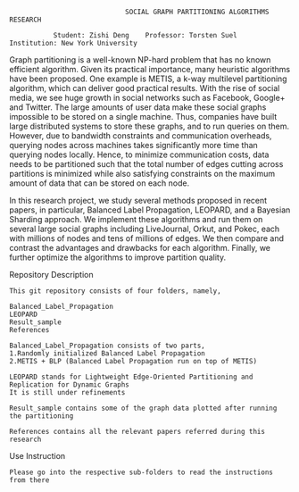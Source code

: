                                  SOCIAL GRAPH PARTITIONING ALGORITHMS RESEARCH

	           Student: Zishi Deng    Professor: Torsten Suel  Institution: New York University      

Graph partitioning is a well-known NP-hard problem that has no known efficient algorithm. Given its practical importance, many heuristic algorithms have been proposed. One example is METIS, a k-way multilevel partitioning algorithm, which can deliver good practical results. With the rise of social media, we see huge growth in social networks such as Facebook, Google+ and Twitter. The large amounts of user data make these social graphs impossible to be stored on a single machine. Thus, companies have built large distributed systems to store these graphs, and to run queries on them. However, due to bandwidth constraints and communication overheads, querying nodes across machines takes significantly more time than querying nodes locally. Hence, to minimize communication costs, data needs to be partitioned such that the total number of edges cutting across partitions is minimized while also satisfying constraints on the maximum amount of data that can be stored on each node.

In this research project, we study several methods proposed in recent papers, in particular, Balanced Label Propagation, LEOPARD, and a Bayesian Sharding approach. We implement these algorithms and run them on several large social graphs including LiveJournal, Orkut, and Pokec, each with millions of nodes and tens of millions of edges. We then compare and contrast the advantages and drawbacks for each algorithm. Finally, we further optimize the algorithms to improve partition quality.


Repository Description

	This git repository consists of four folders, namely,

	Balanced_Label_Propagation
	LEOPARD
	Result_sample
	References

	Balanced_Label_Propagation consists of two parts,
	1.Randomly initialized Balanced Label Propagation
	2.METIS + BLP (Balanced Label Propagation run on top of METIS)

	LEOPARD stands for Lightweight Edge-Oriented Partitioning and Replication for Dynamic Graphs
	It is still under refinements

	Result_sample contains some of the graph data plotted after running the partitioning

	References contains all the relevant papers referred during this research 
	
Use Instruction

	Please go into the respective sub-folders to read the instructions from there
